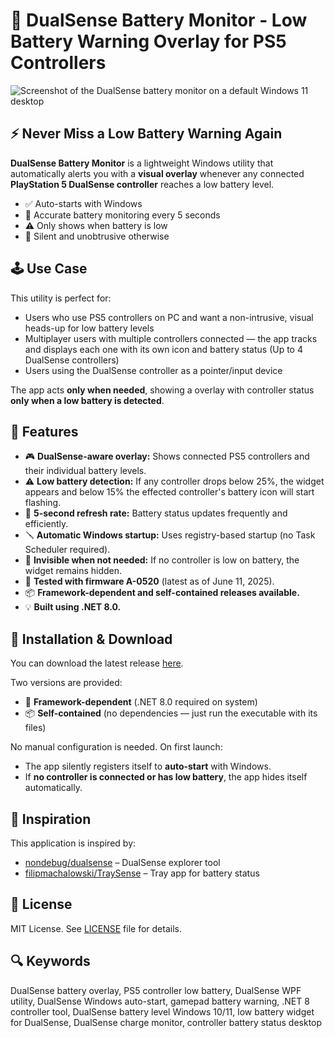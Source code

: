 # 🔋 DualSense Battery Monitor - Low Battery Warning Overlay for PS5 Controllers

![Screenshot of the DualSense battery monitor on a default Windows 11 desktop](https://github.com/PixelIndieDev/DualSenseBatteryMonitor/blob/main/readme_images/overlay_preview.png?raw=true)

## ⚡ Never Miss a Low Battery Warning Again
**DualSense Battery Monitor** is a lightweight Windows utility that automatically alerts you with a **visual overlay** whenever any connected **PlayStation 5 DualSense controller** reaches a low battery level.

* ✅ Auto-starts with Windows
* 🔋 Accurate battery monitoring every 5 seconds
* ⚠️ Only shows when battery is low
* 🧠 Silent and unobtrusive otherwise

## 🕹️ Use Case
This utility is perfect for:
* Users who use PS5 controllers on PC and want a non-intrusive, visual heads-up for low battery levels
* Multiplayer users with multiple controllers connected — the app tracks and displays each one with its own icon and battery status (Up to 4 DualSense controllers)
* Users using the DualSense controller as a pointer/input device

The app acts **only when needed**, showing a overlay with controller status **only when a low battery is detected**.

## 🧠 Features
* 🎮 **DualSense-aware overlay:** Shows connected PS5 controllers and their individual battery levels.
* ⚠️ **Low battery detection:** If any controller drops below 25%, the widget appears and below 15% the effected controller's battery icon will start flashing.
* 🔁 **5-second refresh rate:** Battery status updates frequently and efficiently.
* 🪛 **Automatic Windows startup:** Uses registry-based startup (no Task Scheduler required).
* 🧊 **Invisible when not needed:** If no controller is low on battery, the widget remains hidden.
* 🧪 **Tested with firmware A-0520** (latest as of June 11, 2025).
* 📦 **Framework-dependent and self-contained releases available.**
* 💡 **Built using .NET 8.0.**

## 🚀 Installation & Download
You can download the latest release [here](https://github.com/PixelIndieDev/DualSenseBatteryMonitor/releases).

Two versions are provided:
* 📁 **Framework-dependent** (.NET 8.0 required on system)
* 📦 **Self-contained** (no dependencies — just run the executable with its files)

No manual configuration is needed. On first launch:
* The app silently registers itself to **auto-start** with Windows.
* If **no controller is connected or has low battery**, the app hides itself automatically.

## 🔗 Inspiration
This application is inspired by:
* [nondebug/dualsense](https://github.com/nondebug/dualsense) – DualSense explorer tool
* [filipmachalowski/TraySense](https://github.com/filipmachalowski/TraySense) – Tray app for battery status

## 📃 License
MIT License. See [LICENSE](LICENSE) file for details.

## 🔍 Keywords
DualSense battery overlay, PS5 controller low battery, DualSense WPF utility, DualSense Windows auto-start, gamepad battery warning, .NET 8 controller tool, DualSense battery level Windows 10/11, low battery widget for DualSense, DualSense charge monitor, controller battery status desktop
